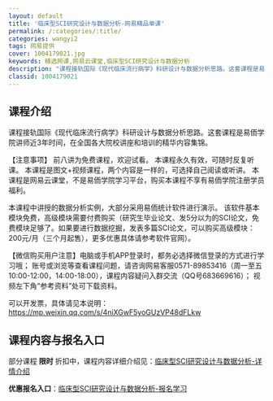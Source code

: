 ```yaml
---
layout: default
title: '临床型SCI研究设计与数据分析-网易精品单课'
permalink: /:categories/:title/
categories: wangyi2
tags: 网易提供
cover: 1004179021.jpg
keywords: 精选网课,网易云课堂,临床型SCI研究设计与数据分析
description: "课程接轨国际《现代临床流行病学》科研设计与数据分析思路。这套课程是易侕学院讲师近3年时间，在全国各大院校讲座和培训的精华内容集锦。【注意事项】前八讲为免费课程，欢迎试看。本课程永久有效，可随"
classid: 1004179021
---
```


## 课程介绍

课程接轨国际《现代临床流行病学》科研设计与数据分析思路。这套课程是易侕学院讲师近3年时间，在全国各大院校讲座和培训的精华内容集锦。

【注意事项】
前八讲为免费课程，欢迎试看。
本课程永久有效，可随时反复听课。
本课程是图文+视频课程，两个内容是一样的，可选择自己阅读或听讲。
本课程是网易云课堂，不是易侕学院学习平台，购买本课程不享有易侕学院注册学员福利。

本课程中讲授的数据分析实例，大部分采用易侕统计软件进行演示。
该软件基本模块免费，高级模块需要付费购买（研究生毕业论文、发5分以为的SCI论文，免费模块足够了。如果要进行数据挖掘，发表多篇SCI论文，可以购买高级模块：200元/月（三个月起售），更多优惠具体请参考软件官网）。

【微信购买用户注意】电脑或手机APP登录时，都务必选择微信登录的方式进行学习哦；
账号或浏览等查看课程问题，请咨询网易客服0571-89853416（周一至五10:00-12:00，14:00-18:00），课程内容疑问入群交流（QQ号683669616）；
视频左下角“参考资料”处可下载资料。

可以开发票，具体请见本说明：
https://mp.weixin.qq.com/s/4niXGwF5yoGUzVP48dFLkw

## 课程内容与报名入口

部分课程 **限时** 折扣中，课程内容详细介绍见：[临床型SCI研究设计与数据分析-详情介绍](https://study.163.com/course/introduction/1004179021.htm?share=1&shareId=1025206652&utm_campaign=share&utm_medium=iphoneShare&utm_source=&utm_u=1025206652)

**优惠报名入口**：[临床型SCI研究设计与数据分析-报名学习](https://study.163.com/course/introduction/1004179021.htm?share=1&shareId=1025206652&utm_campaign=share&utm_medium=iphoneShare&utm_source=&utm_u=1025206652)


